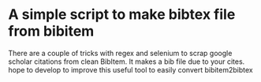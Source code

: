 # A simple script to make bibtex file from bibitem 

There are a couple of tricks with regex and selenium to scrap google scholar citations from clean BibItem. It makes a bib file due to your cites. hope to develop to improve this useful tool to easily convert bibitem2bibtex

